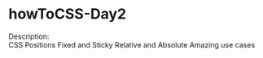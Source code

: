 # howToCSS-Day2
Description:  
CSS Positions 
Fixed and Sticky 
Relative and Absolute 
Amazing use cases
